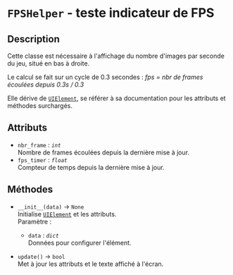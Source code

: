 # `FPSHelper` - teste indicateur de FPS
## Description
Cette classe est nécessaire à l'affichage du nombre d'images par seconde du jeu, situé en bas à droite.

Le calcul se fait sur un cycle de 0.3 secondes : *fps = nbr de frames écoulées depuis 0.3s / 0.3*

Elle dérive de [`UIElement`](ui_element.md), se référer à sa documentation pour les attributs et méthodes surchargés.

## Attributs
- `nbr_frame` : *`int`* \
  Nombre de frames écoulées depuis la dernière mise à jour.
- `fps_timer` : *`float`* \
  Compteur de temps depuis la dernière mise à jour.

## Méthodes
- `__init__(data)` &rarr; `None` \
  Initialise [`UIElement`](ui_element.md) et les attributs. \
  Paramètre :
  * `data` : *`dict`* \
    Données pour configurer l'élément.

- `update()` &rarr; `bool` \
  Met à jour les attributs et le texte affiché à l'écran.
